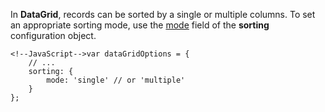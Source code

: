 In **DataGrid**, records can be sorted by a single or multiple columns. To set an appropriate sorting mode, use the [mode](/api-reference/10%20UI%20Widgets/dxDataGrid/1%20Configuration/sorting/mode.md '/Documentation/ApiReference/UI_Widgets/dxDataGrid/Configuration/sorting/#mode') field of the **sorting** configuration object.

	<!--JavaScript-->var dataGridOptions = {
		// ...
		sorting: {
			mode: 'single' // or 'multiple'
		}
    };